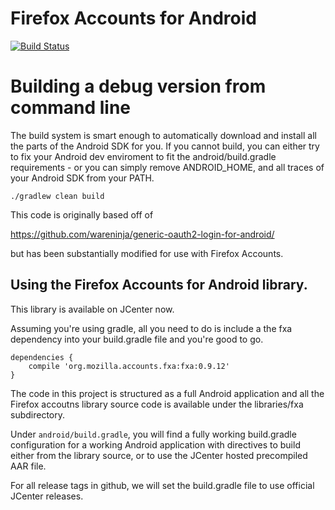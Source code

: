 # Firefox Accounts for Android

[![Build Status](https://travis-ci.org/crankycoder/fxa-android.png)](https://travis-ci.org/crankycoder/fxa-android)

# Building a debug version from command line #

The build system is smart enough to automatically download and install
all the parts of the Android SDK for you.  If you cannot build, you
can either try to fix your Android dev enviroment to fit the
android/build.gradle requirements - or you can simply remove
ANDROID_HOME, and all traces of your Android SDK from your PATH.

```
./gradlew clean build
```


This code is originally based off of

https://github.com/wareninja/generic-oauth2-login-for-android/

but has been substantially modified for use with Firefox Accounts.



## Using the Firefox Accounts for Android library.

This library is available on JCenter now.

Assuming you're using gradle, all you need to do is include a the fxa dependency into your build.gradle file and you're good to go.

```
dependencies {
    compile 'org.mozilla.accounts.fxa:fxa:0.9.12'
}
```

The code in this project is structured as a full Android application and all the Firefox accoutns library source code is available under the libraries/fxa subdirectory.

Under `android/build.gradle`, you will find a fully working build.gradle configuration for a working Android application with directives to build either from the library source, or to use the JCenter hosted precompiled AAR file.

For all release tags in github, we will set the build.gradle file to use official JCenter releases.
